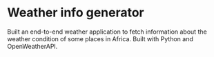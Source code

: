 # Weather info generator 
Built an end-to-end weather application to fetch information about the weather condition of some places in Africa. Built with Python and OpenWeatherAPI.
